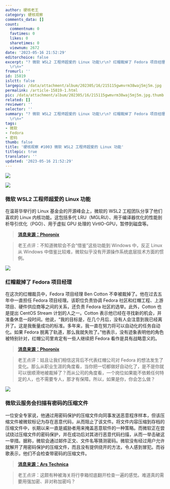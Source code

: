 ```yaml
---
author: 硬核老王
category: 硬核观察
comments_data: []
count:
  commentnum: 0
  favtimes: 0
  likes: 0
  sharetimes: 0
  viewnum: 2672
date: '2023-05-16 21:52:29'
editorchoice: false
excerpt: "? 微软 WSL2 工程师超爱的 Linux 功能\r\n? 红帽裁掉了 Fedora 项目经理\r\n? 微软云服务会扫描有密码的压缩文件\r\n»
  \r\n»"
fromurl: ''
id: 15819
islctt: false
largepic: /data/attachment/album/202305/16/215115gwmvrm38waj5mj5m.jpg
permalink: /article-15819-1.html
pic: /data/attachment/album/202305/16/215115gwmvrm38waj5mj5m.jpg.thumb.jpg
related: []
reviewer: ''
selector: ''
summary: "? 微软 WSL2 工程师超爱的 Linux 功能\r\n? 红帽裁掉了 Fedora 项目经理\r\n? 微软云服务会扫描有密码的压缩文件\r\n»
  \r\n»"
tags:
- 微软
- Fedora
- 密码
thumb: false
title: '硬核观察 #1003 微软 WSL2 工程师超爱的 Linux 功能'
titlepic: true
translator: ''
updated: '2023-05-16 21:52:29'
---
```


![](/data/attachment/album/202305/16/215115gwmvrm38waj5mj5m.jpg)


![](/data/attachment/album/202305/16/215128m04tc43cs9hgg5yc.jpg)


### 微软 WSL2 工程师超爱的 Linux 功能


在温哥华举行的 Linux 基金会的开源峰会上，微软的 WSL2 工程团队分享了他们喜欢的 Linux 内核功能。这包括多代 LRU（MGLRU）、用于编译器优化的性能剖析导引优化（PGO）、用于虚拟 GPU 处理的 VirtIO-GPU，暂停到磁盘等。



> 
> **[消息来源：Phoronix](https://www.phoronix.com/news/Linux-Kernel-Features-MS-Loves)**
> 
> 
> 



> 
> 老王点评：不知道微软会不会“借鉴”这些功能到 Windows 中，反正 Linux 从 Windows 中借鉴比较难，微软似乎没有开源操作系统底层技术方面的惯例。
> 
> 
> 


![](/data/attachment/album/202305/16/215142a323mkixn3zkt2k2.jpg)


### 红帽裁掉了 Fedora 项目经理


在这次的红帽裁员中，Fedora 项目经理 Ben Cotton 不幸被裁掉了。他在过去五年中一直担任 Fedora 项目经理。该职位负责协调 Fedora 社区和红帽工程、上游项目、硬件供应商等之间的关系，还负责 Fedora 社区的选举。此外，Cotton 也是提出 CentOS Stream 计划的人之一。Cotton 表示他已经在寻找新的机会，并准备休息一段时间。他说，“我的目标是，在几个月后，没有人会注意到我已经离开了。这是我衡量成功的标准。多年来，我一直在努力将可以自动化的任务自动化。如果 Fedora 脱离了轨道，那么我就失败了。”他表示，没有迹象表明他的角色被特别针对，红帽公司里肯定有一些人继续把 Fedora 看作是具有战略意义的。



> 
> **[消息来源：Phoronix](https://www.phoronix.com/news/Fedora-PM-Red-Hat-Laid-Off)**
> 
> 
> 



> 
> 老王点评：姑且让我们相信这背后不代表红帽公司对 Fedora 的想法发生了变化。那么从职业生涯的角度看，当你把一切都做好自动化了，是不是你就可以很顺滑地被裁掉了？而从公司的角度看，一个岗位如果能不依赖任何特定的人，也不需要专人，那才有保障。所以，如果是你，你会怎么做？
> 
> 
> 


![](/data/attachment/album/202305/16/215159q0momi5oiv4m54go.jpg)


### 微软云服务会扫描有密码的压缩文件


一位安全专家说，他通过用密码保护的压缩文件向同事发送恶意程序样本，但该压缩文件被微软标记为存在恶意代码，从而阻止了该文件。将文件内容压缩到存档的压缩文件中，长期以来一直是威胁者用来掩盖恶意软件的一种策略。而微软正在尝试绕过压缩文件的密码保护，并在成功后对其进行恶意代码扫描，从而一举击破这一举措。据称，微软会通过邮件正文、文件名等猜测密码。微软没有经过用户允许就解开了用密码保护的压缩文件，而且没有提供绕开的方法，令人感到冒犯。而谷歌表示，他们不会检查带密码的压缩文件。



> 
> **[消息来源：Ars Technica](https://arstechnica.com/information-technology/2023/05/microsoft-is-scanning-the-inside-of-password-protected-zip-files-for-malware/)**
> 
> 
> 



> 
> 老王点评：这颇有种被海关将行李箱彻底翻开检查一遍的感觉。难道真的需要用强加密、非对称加密吗？
> 
> 
>